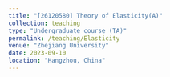```yaml
---
title: "[26120580] Theory of Elasticity(A)"
collection: teaching
type: "Undergraduate course (TA)"
permalink: /teaching/Elasticity
venue: "Zhejiang University"
date: 2023-09-10
location: "Hangzhou, China"
---
```



